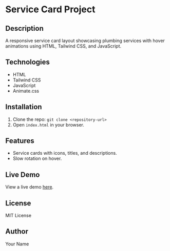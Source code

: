 # Service Card Project

## Description
A responsive service card layout showcasing plumbing services with hover animations using HTML, Tailwind CSS, and JavaScript.

## Technologies
- HTML
- Tailwind CSS
- JavaScript
- Animate.css

## Installation
1. Clone the repo: `git clone <repository-url>`
2. Open `index.html` in your browser.

## Features
- Service cards with icons, titles, and descriptions.
- Slow rotation on hover.

## Live Demo
View a live demo [here](https://example.com).

## License
MIT License

## Author
Your Name
